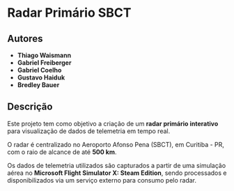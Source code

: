 # Radar Primário SBCT

## Autores
- **Thiago Waismann**  
- **Gabriel Freiberger**  
- **Gabriel Coelho**  
- **Gustavo Haiduk**
- **Bredley Bauer**

## Descrição

Este projeto tem como objetivo a criação de um **radar primário interativo** para visualização de dados de telemetria em tempo real.

O radar é centralizado no Aeroporto Afonso Pena (SBCT), em Curitiba - PR, com o raio de alcance de até **500 km**.

Os dados de telemetria utilizados são capturados a partir de uma simulação aérea no **Microsoft Flight Simulator X: Steam Edition**, sendo processados e disponibilizados via um serviço externo para consumo pelo radar.
